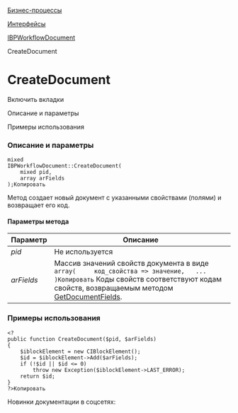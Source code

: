 [Бизнес-процессы](/api_help/bizproc/index.php)

[Интерфейсы](/api_help/bizproc/interface/index.php)

[IBPWorkflowDocument](/api_help/bizproc/interface/IBPWorkflowDocument/index.php)

CreateDocument

CreateDocument
==============

Включить вкладки

Описание и параметры

Примеры использования

### Описание и параметры

```
mixed
IBPWorkflowDocument::CreateDocument(
	mixed pid,
	array arFields
);Копировать
```

Метод создает новый документ с указанными свойствами (полями) и возвращает его код.

#### Параметры метода

| Параметр | Описание |
| --- | --- |
| *pid* | Не используется |
| *arFields* | Массив значений свойств документа в виде  ``` array( 	код_свойства => значение, 	... )Копировать ```  Коды свойств соответствуют кодам свойств, возвращаемым методом [GetDocumentFields](/api_help/bizproc/interface/IBPWorkflowDocument/GetDocumentFields.php). |

### Примеры использования

```
<?
public function CreateDocument($pid, $arFields)
{
	$iblockElement = new CIBlockElement();
	$id = $iblockElement->Add($arFields);
	if (!$id || $id <= 0)
		throw new Exception($iblockElement->LAST_ERROR);
	return $id;
}
?>Копировать
```

Новинки документации в соцсетях: